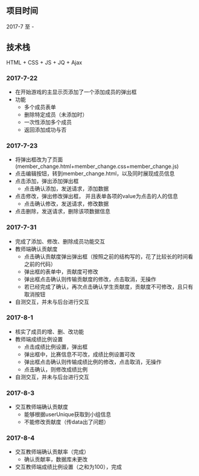 ## 项目时间
2017-7 至 -
## 技术栈
HTML + CSS + JS + JQ + Ajax

### 2017-7-22
+ 在开始游戏的主显示页添加了一个添加成员的弹出框
+ 功能
    + 多个成员表单
    + 删除特定成员（未添加时）
    + 一次性添加多个成员
    + 返回添加成功与否

### 2017-7-23
+ 将弹出框改为了页面(member_change.html+member_change.css+member_change.js)
+ 点击编辑按钮，转到member_change.html，以及同时展现成员信息
+ 点击添加，弹出添加弹出框
    + 点击确认添加，发送请求，添加数据
+ 点击修改，弹出修改弹出框， 并且表单各项的value为点击的人的信息
    + 点击确认修改，发送请求，修改数据
+ 点击删除，发送请求，删除该项数据信息

### 2017-7-31
+ 完成了添加、修改、删除成员功能交互
+ 教师端确认贡献度
    + 点击确认贡献度弹出弹出框（按照之前的结构写的，花了比较长的时间看之前的代码）
    + 弹出框的表单中，贡献度可修改
    + 弹出框点击确认则传输贡献度的修改，点击取消，无操作
    + 若已经完成了确认，再次点击确认学生贡献度，贡献度不可修改，且只有取消按钮
+ 自测交互，并未与后台进行交互

### 2017-8-1
+ 核实了成员的增、删、改功能
+ 教师端成绩比例设置
    + 点击成绩比例设置，弹出框
    + 弹出框中，比赛信息不可改，成绩比例设置可改
    + 弹出框点击确认则传输成绩比例的修改，点击取消，无操作
    + 点击确认，则修改成绩比例
+ 自测交互，并未与后台进行交互

### 2017-8-3
+ 交互教师端确认贡献度
    + 能够根据userUnique获取到小组信息
    + 不能修改贡献度（传data出了问题）  

### 2017-8-4
+ 交互教师端确认贡献率（完成）
    + 确认贡献率，数据库未更改
+ 交互教师端成绩比例设置（之和为100），完成 
